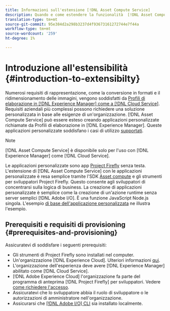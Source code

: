 ```yaml
---
title: Informazioni sull'estensione [!DNL Asset Compute Service]
description: Quando e come estendere la funzionalità  [!DNL Asset Compute Service] per eseguire l'elaborazione delle risorse personalizzata.
translation-type: tm+mt
source-git-commit: 95e384d2a298b3237d4f93673161272744e7f44a
workflow-type: tm+mt
source-wordcount: '259'
ht-degree: 1%

---
```



# Introduzione all&#39;estensibilità {#introduction-to-extensibilty}

Numerosi requisiti di rappresentazione, come la conversione in formati e il ridimensionamento delle immagini, vengono soddisfatti da [Profili di elaborazione in [!DNL Experience Manager] come a [!DNL Cloud Service]](https://experienceleague.adobe.com/docs/experience-manager-cloud-service/assets/asset-microservices-overview.html). Requisiti aziendali più complessi possono richiedere una soluzione personalizzata in base alle esigenze di un&#39;organizzazione. [!DNL Asset Compute Service] può essere esteso creando applicazioni personalizzate richiamate da Profili di elaborazione in  [!DNL Experience Manager]. Queste applicazioni personalizzate soddisfano i casi di utilizzo [supportati](https://experienceleague.adobe.com/docs/experience-manager-cloud-service/assets/manage/asset-microservices-configure-and-use.html).

>[!NOTE]
>
>[!DNL Asset Compute Service] è disponibile solo per l&#39;uso con  [!DNL Experience Manager] come  [!DNL Cloud Service].

Le applicazioni personalizzate sono app [Project Firefly](https://github.com/AdobeDocs/project-firefly) senza testa. L&#39;estensione di [!DNL Asset Compute Service] con le applicazioni personalizzate è resa semplice tramite l&#39;SDK [ Asset compute](https://github.com/adobe/asset-compute-sdk) e gli strumenti per sviluppatori Project Firefly. Questo consente agli sviluppatori di concentrarsi sulla logica di business. La creazione di applicazioni personalizzate è semplice come la creazione di un&#39;azione runtime senza server semplici [!DNL Adobe I/O]. È una funzione JavaScript Node.js singola. L&#39;esempio [di base dell&#39;applicazione personalizzata](https://github.com/adobe/asset-compute-example-workers/blob/master/projects/worker-basic/worker-basic.js) ne illustra l&#39;esempio.

## Prerequisiti e requisiti di provisioning {#prerequisites-and-provisioning}

Assicuratevi di soddisfare i seguenti prerequisiti:

* Gli strumenti di Project Firefly sono installati nel computer.
* Un&#39;organizzazione [!DNL Experience Cloud]. Ulteriori informazioni [qui](https://github.com/AdobeDocs/project-firefly/blob/master/getting_started/setup.md#acquire-access-and-credentials).
* L&#39;organizzazione dell&#39;esperienza deve avere [!DNL Experience Manager] abilitato come [!DNL Cloud Service].
* [!DNL Adobe Experience Cloud] l&#39;organizzazione fa parte del programma di anteprima  [!DNL Project Firefly] per sviluppatori. Vedere [come richiedere l&#39;accesso](https://github.com/AdobeDocs/project-firefly/blob/master/overview/getting_access.md).
* Assicuratevi che lo sviluppatore abbia il ruolo di sviluppatore o le autorizzazioni di amministratore nell&#39;organizzazione.
* Assicurarsi che [[!DNL Adobe I/O] CLI](https://github.com/adobe/aio-cli) sia installato localmente.

<!-- TBD for later:

* What all accesses and licenses are required?
* What all permissions are required to create, debug, and deploy custom applications?
* How do developers get access and provision the required apps?
* What is repository management?
* Anything on security and data transfer?
* What about handling personal or sensitive information?
* Custom application SLA is dependent on SLAs of various services it depends on.
* Document how the devs can get to know the KPIs of their custom applications. The KPIs are dependent on the performance at Adobe's side, amongst other things.
-->

